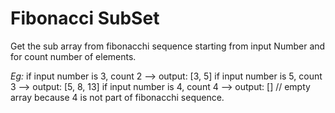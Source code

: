 # Fibonacci SubSet

Get the sub array from fibonacchi sequence starting from input Number and for count number of elements.

_Eg:_
if input number is 3, count 2 --> output: [3, 5]
if input number is 5, count 3 --> output: [5, 8, 13]
if input number is 4, count 4 --> output: [] // empty array because 4 is not part of fibonacchi sequence. 